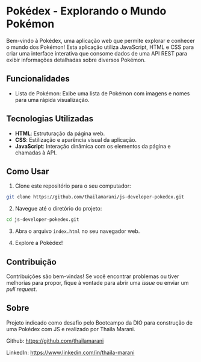 # Pokédex - Explorando o Mundo Pokémon

Bem-vindo à Pokédex, uma aplicação web que permite explorar e conhecer o mundo dos Pokémon! Esta aplicação utiliza JavaScript, HTML e CSS para criar uma interface interativa que consome dados de uma API REST para exibir informações detalhadas sobre diversos Pokémon.

## Funcionalidades

- Lista de Pokémon: Exibe uma lista de Pokémon com imagens e nomes para uma rápida visualização.

## Tecnologias Utilizadas

- **HTML**: Estruturação da página web.
- **CSS**: Estilização e aparência visual da aplicação.
- **JavaScript**: Interação dinâmica com os elementos da página e chamadas à API.

## Como Usar

1. Clone este repositório para o seu computador:

```bash
git clone https://github.com/thailamarani/js-developer-pokedex.git
```

2. Navegue até o diretório do projeto:

```bash
cd js-developer-pokedex.git
```

3. Abra o arquivo `index.html` no seu navegador web.

4. Explore a Pokédex!

## Contribuição

Contribuições são bem-vindas! Se você encontrar problemas ou tiver melhorias para propor, fique à vontade para abrir uma *issue* ou enviar um *pull request*.

## Sobre

Projeto indicado como desafio pelo Bootcampo da DIO para construção de uma Pokédex com JS e realizado por Thaila Marani.

Github: https://github.com/thailamarani

LinkedIn: https://www.linkedin.com/in/thaila-marani